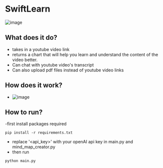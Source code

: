 # SwiftLearn
![image](https://github.com/shibampokerail/SwiftLearn/assets/95929007/6c80e43f-97bc-4d2d-a6be-16c263299e52)


## What does it do?
- takes in a youtube video link
- returns a chart that will help you learn and understand the content of the video better.
- Can chat with youtube video's transcript
- Can also upload pdf files instead of youtube video links

## How does it work?
- ![image](https://github.com/shibampokerail/SwiftLearn/assets/95929007/8763a0ba-1b2b-4ec3-99f9-f15e161b1eb8)

## How to run?
-first install packages required
```
pip install -r requirements.txt
```
- replace '<api_key>' with your openAI api key in main.py and mind_map_creator.py
- then run
```
python main.py
```
